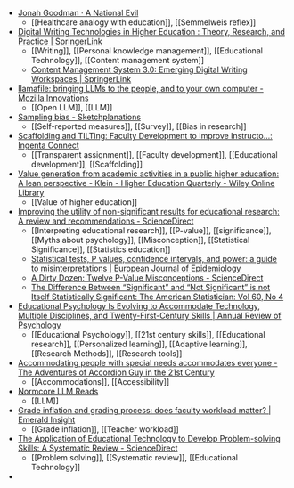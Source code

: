 - [Jonah Goodman · A National Evil](https://www.lrb.co.uk/the-paper/v45/n23/jonah-goodman/a-national-evil)
	- [[Healthcare analogy with education]], [[Semmelweis reflex]]
- [Digital Writing Technologies in Higher Education : Theory, Research, and Practice | SpringerLink](https://link.springer.com/book/10.1007/978-3-031-36033-6)
	- [[Writing]], [[Personal knowledge management]], [[Educational Technology]], [[Content management system]]
	- [Content Management System 3.0: Emerging Digital Writing Workspaces | SpringerLink](https://link.springer.com/chapter/10.1007/978-3-031-36033-6_17)
- [llamafile: bringing LLMs to the people, and to your own computer - Mozilla Innovations](https://future.mozilla.org/blog/introducing-llamafile/)
	- [[Open LLM]], [[LLM]]
- [Sampling bias - Sketchplanations](https://sketchplanations.com/sampling-bias)
	- [[Self-reported measures]], [[Survey]], [[Bias in research]]
- [Scaffolding and TILTing: Faculty Development to Improve Instructo...: Ingenta Connect](https://www.ingentaconnect.com/content/magna/jfd/2024/00000038/00000001/art00010)
	- [[Transparent assignment]], [[Faculty development]], [[Educational development]], [[Scaffolding]]
- [Value generation from academic activities in a public higher education: A lean perspective - Klein - Higher Education Quarterly - Wiley Online Library](https://onlinelibrary.wiley.com/doi/abs/10.1111/hequ.12489?campaign=wolearlyview)
	- [[Value of higher education]]
- [Improving the utility of non-significant results for educational research: A review and recommendations - ScienceDirect](https://www.sciencedirect.com/science/article/pii/S1747938X23000830?dgcid=raven_sd_aip_email)
	- [[Interpreting educational research]], [[P-value]], [[significance]], [[Myths about psychology]], [[Misconception]], [[Statistical Significance]], [[Statistics education]]
	- [Statistical tests, P values, confidence intervals, and power: a guide to misinterpretations | European Journal of Epidemiology](https://link.springer.com/article/10.1007/s10654-016-0149-3)
	- [A Dirty Dozen: Twelve P-Value Misconceptions - ScienceDirect](https://www.sciencedirect.com/science/article/abs/pii/S0037196308000620)
	- [The Difference Between “Significant” and “Not Significant” is not Itself Statistically Significant: The American Statistician: Vol 60, No 4](https://www.tandfonline.com/doi/abs/10.1198/000313006X152649)
- [Educational Psychology Is Evolving to Accommodate Technology, Multiple Disciplines, and Twenty-First-Century Skills | Annual Review of Psychology](https://www.annualreviews.org/doi/10.1146/annurev-psych-020821-113042)
	- [[Educational Psychology]], [[21st century skills]], [[Educational research]], [[Personalized learning]], [[Adaptive learning]], [[Research Methods]], [[Research tools]]
- [Accommodating people with special needs accommodates everyone - The Adventures of Accordion Guy in the 21st Century](https://www.joeydevilla.com/2023/12/29/accommodating-people-with-special-needs-accommodates-everyone/)
	- [[Accommodations]], [[Accessibility]]
- [Normcore LLM Reads](https://gist.github.com/veekaybee/be375ab33085102f9027853128dc5f0e)
	- [[LLM]]
- [Grade inflation and grading process: does faculty workload matter? | Emerald Insight](https://www.emerald.com/insight/content/doi/10.1108/JARHE-06-2023-0247/full/html)
	- [[Grade inflation]], [[Teacher workload]]
- [The Application of Educational Technology to Develop Problem-solving Skills: A Systematic Review - ScienceDirect](https://www.sciencedirect.com/science/article/abs/pii/S1871187123002213?dgcid=rss_sd_all)
	- [[Problem solving]], [[Systematic review]], [[Educational Technology]]
-